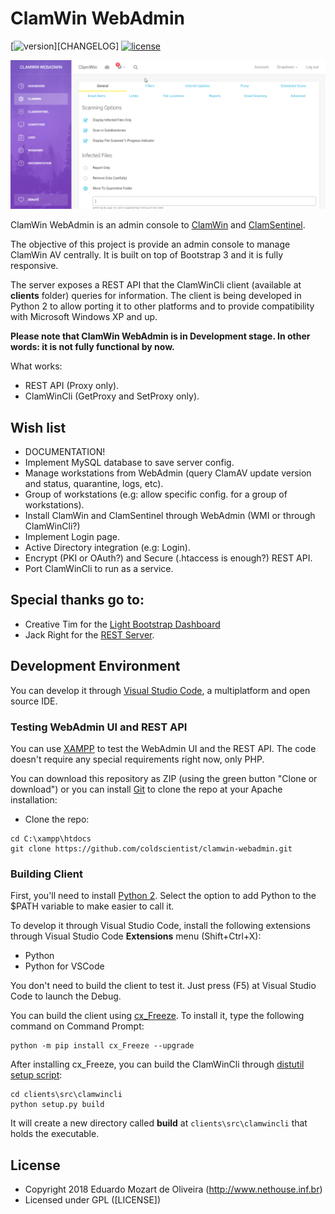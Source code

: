 # ClamWin WebAdmin
[![version][version-badge]][CHANGELOG] [![license](https://img.shields.io/github/license/coldscientist/clamwin-wa.svg?maxAge=2592000)](https://github.com/coldscientist/clamwin-wa/blob/master/LICENSE)

![ClamWin WebAdmin Screenshot](assets/img/clamwin-webadmin.png "ClamWin WebAdmin")

ClamWin WebAdmin is an admin console to [ClamWin](http://www.clamwin.com/) and [ClamSentinel](http://clamsentinel.sourceforge.net/index.php?Lang=pt). 

The objective of this project is provide an admin console to manage ClamWin AV centrally. It is built on top of Bootstrap 3 and it is fully responsive.

The server exposes a REST API that the ClamWinCli client (available at **clients** folder) queries for information. The client is being developed in Python 2 to allow porting it to other platforms and to provide compatibility with Microsoft Windows XP and up.

**Please note that ClamWin WebAdmin is in Development stage. In other words: it is not fully functional by now.**

What works: 

+ REST API (Proxy only).
+ ClamWinCli (GetProxy and SetProxy only).

## Wish list

- DOCUMENTATION!
- Implement MySQL database to save server config.
- Manage workstations from WebAdmin (query ClamAV update version and status, quarantine, logs, etc).
- Group of workstations (e.g: allow specific config. for a group of workstations).
- Install ClamWin and ClamSentinel through WebAdmin (WMI or through ClamWinCli?)
- Implement Login page.
- Active Directory integration (e.g: Login).
- Encrypt (PKI or OAuth?) and Secure (.htaccess is enough?) REST API.
- Port ClamWinCli to run as a service.

## Special thanks go to:

+ Creative Tim for the [Light Bootstrap Dashboard](https://github.com/creativetimofficial/light-bootstrap-dashboard)
+ Jack Right for the [REST Server](https://github.com/jacwright/RestServer).

## Development Environment

You can develop it through [Visual Studio Code](https://code.visualstudio.com/download), a multiplatform and open source IDE.

### Testing WebAdmin UI and REST API

You can use [XAMPP](https://sourceforge.net/projects/xampp/) to test the WebAdmin UI and the REST API. The code doesn't require any special requirements right now, only PHP.

You can download this repository as ZIP (using the green button "Clone or download") or you can install [Git](https://git-scm.com/downloads) to clone the repo at your Apache installation:

- Clone the repo: 

```
cd C:\xampp\htdocs
git clone https://github.com/coldscientist/clamwin-webadmin.git
```

### Building Client

First, you'll need to install [Python 2](https://www.python.org/downloads/). Select the option to add Python to the $PATH variable to make easier to call it.

To develop it through Visual Studio Code, install the following extensions through Visual Studio Code **Extensions** menu (Shift+Ctrl+X):

- Python
- Python for VSCode

You don't need to build the client to test it. Just press (F5) at Visual Studio Code to launch the Debug.

You can build the client using [cx_Freeze](https://anthony-tuininga.github.io/cx_Freeze/). To install it, type the following command on Command Prompt:

```
python -m pip install cx_Freeze --upgrade
```

After installing cx_Freeze, you can build the ClamWinCli through [distutil setup script](http://cx-freeze.readthedocs.io/en/latest/distutils.html#distutils):

```
cd clients\src\clamwincli
python setup.py build
```

It will create a new directory called **build** at `clients\src\clamwincli` that holds the executable.

## License

- Copyright 2018 Eduardo Mozart de Oliveira (http://www.nethouse.inf.br)
- Licensed under GPL ([LICENSE])

[version-badge]: https://img.shields.io/badge/version-0.0.1-blue.svg
[license-badge]: https://img.shields.io/badge/license-GPL-blue.svg 
